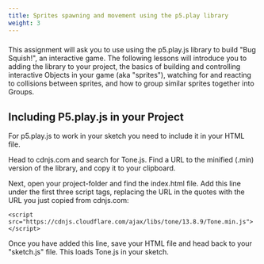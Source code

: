 ```yaml
---
title: Sprites spawning and movement using the p5.play library
weight: 3
---
```

### 

This assignment will ask you to use using the p5.play.js library to build "Bug Squish!", an interactive game. The following lessons will introduce you to adding the library to your project, the basics of building and controlling interactive Objects in your game (aka "sprites"), watching for and reacting to collisions between sprites, and how to group similar sprites together into Groups.

## Including P5.play.js in your Project

For p5.play.js to work in your sketch you need to include it in your HTML file.

Head to cdnjs.com and search for Tone.js. Find a URL to the minified (.min) version of the library, and copy it to your clipboard.

Next, open your project-folder and find the index.html file. Add this line under the first three script tags, replacing the URL in the quotes with the URL you just copied from cdnjs.com:

```
<script src="https://cdnjs.cloudflare.com/ajax/libs/tone/13.8.9/Tone.min.js"></script>
```

Once you have added this line, save your HTML file and head back to your "sketch.js" file. This loads Tone.js in your sketch.
